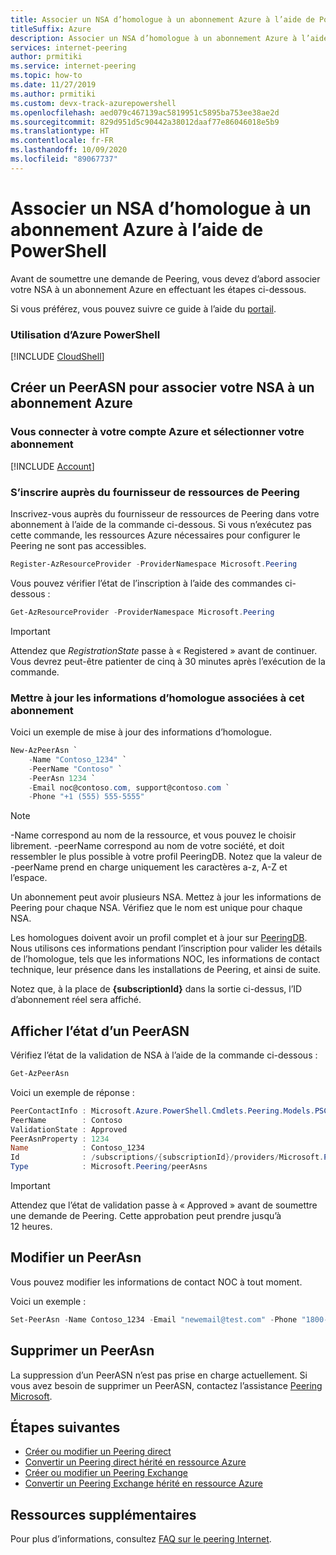 ```yaml
---
title: Associer un NSA d’homologue à un abonnement Azure à l’aide de PowerShell
titleSuffix: Azure
description: Associer un NSA d’homologue à un abonnement Azure à l’aide de PowerShell
services: internet-peering
author: prmitiki
ms.service: internet-peering
ms.topic: how-to
ms.date: 11/27/2019
ms.author: prmitiki
ms.custom: devx-track-azurepowershell
ms.openlocfilehash: aed079c467139ac5819951c5895ba753ee38ae2d
ms.sourcegitcommit: 829d951d5c90442a38012daaf77e86046018e5b9
ms.translationtype: HT
ms.contentlocale: fr-FR
ms.lasthandoff: 10/09/2020
ms.locfileid: "89067737"
---
```

# <a name="associate-peer-asn-to-azure-subscription-using-powershell"></a>Associer un NSA d’homologue à un abonnement Azure à l’aide de PowerShell

Avant de soumettre une demande de Peering, vous devez d’abord associer votre NSA à un abonnement Azure en effectuant les étapes ci-dessous.

Si vous préférez, vous pouvez suivre ce guide à l’aide du [portail](howto-subscription-association-portal.md).

### <a name="working-with-azure-powershell"></a>Utilisation d’Azure PowerShell
[!INCLUDE [CloudShell](./includes/cloudshell-powershell-about.md)]

## <a name="create-peerasn-to-associate-your-asn-with-azure-subscription"></a>Créer un PeerASN pour associer votre NSA à un abonnement Azure

### <a name="sign-in-to-your-azure-account-and-select-your-subscription"></a>Vous connecter à votre compte Azure et sélectionner votre abonnement
[!INCLUDE [Account](./includes/account-powershell.md)]

### <a name="register-for-peering-resource-provider"></a>S’inscrire auprès du fournisseur de ressources de Peering
Inscrivez-vous auprès du fournisseur de ressources de Peering dans votre abonnement à l’aide de la commande ci-dessous. Si vous n’exécutez pas cette commande, les ressources Azure nécessaires pour configurer le Peering ne sont pas accessibles.

```powershell
Register-AzResourceProvider -ProviderNamespace Microsoft.Peering
```

Vous pouvez vérifier l’état de l’inscription à l’aide des commandes ci-dessous :
```powershell
Get-AzResourceProvider -ProviderNamespace Microsoft.Peering
```

> [!IMPORTANT]
> Attendez que *RegistrationState* passe à « Registered » avant de continuer. Vous devrez peut-être patienter de cinq à 30 minutes après l’exécution de la commande.

### <a name="update-the-peer-information-associated-with-this-subscription"></a>Mettre à jour les informations d’homologue associées à cet abonnement

Voici un exemple de mise à jour des informations d’homologue.

```powershell
New-AzPeerAsn `
    -Name "Contoso_1234" `
    -PeerName "Contoso" `
    -PeerAsn 1234 `
    -Email noc@contoso.com, support@contoso.com `
    -Phone "+1 (555) 555-5555"
```

> [!NOTE]
> -Name correspond au nom de la ressource, et vous pouvez le choisir librement. -peerName correspond au nom de votre société, et doit ressembler le plus possible à votre profil PeeringDB. Notez que la valeur de -peerName prend en charge uniquement les caractères a-z, A-Z et l’espace.

Un abonnement peut avoir plusieurs NSA. Mettez à jour les informations de Peering pour chaque NSA. Vérifiez que le nom est unique pour chaque NSA.

Les homologues doivent avoir un profil complet et à jour sur [PeeringDB](https://www.peeringdb.com). Nous utilisons ces informations pendant l’inscription pour valider les détails de l’homologue, tels que les informations NOC, les informations de contact technique, leur présence dans les installations de Peering, et ainsi de suite.

Notez que, à la place de **{subscriptionId}** dans la sortie ci-dessus, l’ID d’abonnement réel sera affiché.

## <a name="view-status-of-a-peerasn"></a>Afficher l’état d’un PeerASN

Vérifiez l’état de la validation de NSA à l’aide de la commande ci-dessous :

```powershell
Get-AzPeerAsn
```

Voici un exemple de réponse :
```powershell
PeerContactInfo : Microsoft.Azure.PowerShell.Cmdlets.Peering.Models.PSContactInfo
PeerName        : Contoso
ValidationState : Approved
PeerAsnProperty : 1234
Name            : Contoso_1234
Id              : /subscriptions/{subscriptionId}/providers/Microsoft.Peering/peerAsns/Contoso_1234
Type            : Microsoft.Peering/peerAsns
```

> [!IMPORTANT]
> Attendez que l’état de validation passe à « Approved » avant de soumettre une demande de Peering. Cette approbation peut prendre jusqu’à 12 heures.

## <a name="modify-peerasn"></a>Modifier un PeerAsn
Vous pouvez modifier les informations de contact NOC à tout moment.

Voici un exemple :

```powershell
Set-PeerAsn -Name Contoso_1234 -Email "newemail@test.com" -Phone "1800-000-0000"
```

## <a name="delete-peerasn"></a>Supprimer un PeerAsn
La suppression d’un PeerASN n’est pas prise en charge actuellement. Si vous avez besoin de supprimer un PeerASN, contactez l’assistance [Peering Microsoft](mailto:peering@microsoft.com).

## <a name="next-steps"></a>Étapes suivantes

* [Créer ou modifier un Peering direct](howto-direct-powershell.md)
* [Convertir un Peering direct hérité en ressource Azure](howto-legacy-direct-powershell.md)
* [Créer ou modifier un Peering Exchange](howto-exchange-powershell.md)
* [Convertir un Peering Exchange hérité en ressource Azure](howto-legacy-exchange-powershell.md)

## <a name="additional-resources"></a>Ressources supplémentaires

Pour plus d’informations, consultez [FAQ sur le peering Internet](faqs.md).

